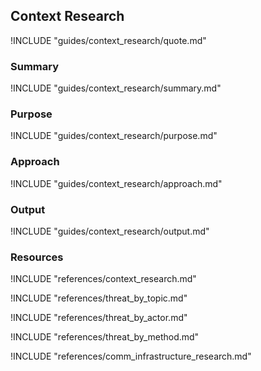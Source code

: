 ## Context Research

!INCLUDE "guides/context_research/quote.md"

### Summary

!INCLUDE "guides/context_research/summary.md"

### Purpose

!INCLUDE "guides/context_research/purpose.md"

### Approach

!INCLUDE "guides/context_research/approach.md"

### Output

!INCLUDE "guides/context_research/output.md"

### Resources

!INCLUDE "references/context_research.md"

!INCLUDE "references/threat_by_topic.md"

!INCLUDE "references/threat_by_actor.md"

!INCLUDE "references/threat_by_method.md"

!INCLUDE "references/comm_infrastructure_research.md"
